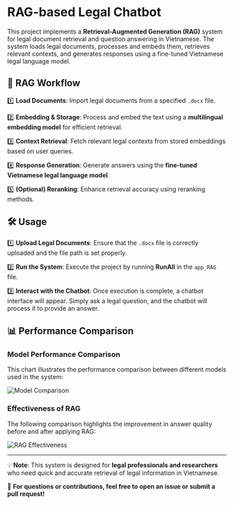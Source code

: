 # **RAG-based Legal Chatbot**

This project implements a **Retrieval-Augmented Generation (RAG)** system for legal document retrieval and question answering in Vietnamese. The system loads legal documents, processes and embeds them, retrieves relevant contexts, and generates responses using a fine-tuned Vietnamese legal language model.

## 🚀 **RAG Workflow**

1️⃣ **Load Documents**: Import legal documents from a specified `.docx` file.

2️⃣ **Embedding & Storage**: Process and embed the text using a **multilingual embedding model** for efficient retrieval.

3️⃣ **Context Retrieval**: Fetch relevant legal contexts from stored embeddings based on user queries.

4️⃣ **Response Generation**: Generate answers using the **fine-tuned Vietnamese legal language model**.

5️⃣ **(Optional) Reranking**: Enhance retrieval accuracy using reranking methods.

## 🛠️ **Usage**

1️⃣ **Upload Legal Documents**: Ensure that the `.docx` file is correctly uploaded and the file path is set properly.

2️⃣ **Run the System**: Execute the project by running **RunAll** in the `app_RAG` file.

3️⃣ **Interact with the Chatbot**: Once execution is complete, a chatbot interface will appear. Simply ask a legal question, and the chatbot will process it to provide an answer.

## 📊 **Performance Comparison**

### **Model Performance Comparison**

This chart illustrates the performance comparison between different models used in the system:

![Model Comparison](https://github.com/user-attachments/assets/e5165d43-6e7b-447a-a623-3d1956f41945)

### **Effectiveness of RAG**

The following comparison highlights the improvement in answer quality before and after applying RAG:

![RAG Effectiveness](https://github.com/user-attachments/assets/712b2975-0b1f-411d-b226-ef1b6c2760c1)

---

💡 **Note**: This system is designed for **legal professionals and researchers** who need quick and accurate retrieval of legal information in Vietnamese.

📩 **For questions or contributions, feel free to open an issue or submit a pull request!**

